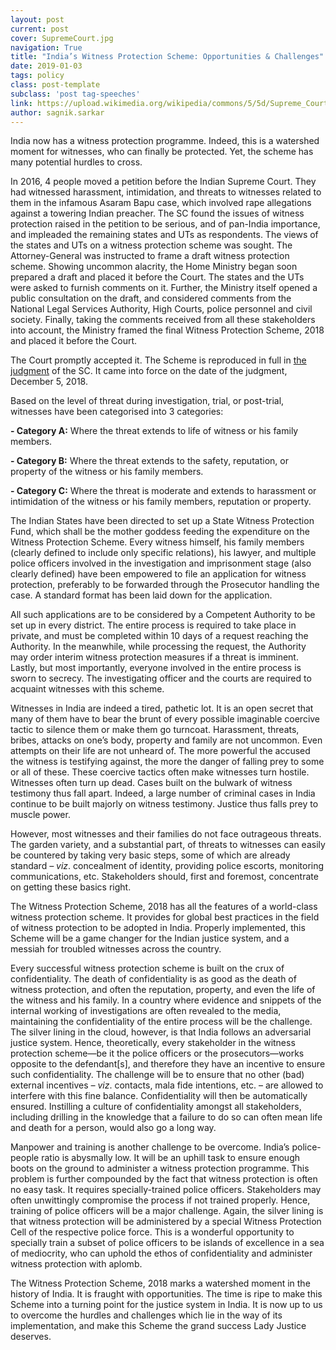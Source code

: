 ```yaml
---
layout: post
current: post
cover: SupremeCourt.jpg
navigation: True
title: "India’s Witness Protection Scheme: Opportunities & Challenges"
date: 2019-01-03
tags: policy
class: post-template
subclass: 'post tag-speeches'
link: https://upload.wikimedia.org/wikipedia/commons/5/5d/Supreme_Court_of_India_-_Central_Wing.jpg
author: sagnik.sarkar
---
```

India now has a witness protection programme. Indeed, this is a watershed moment for witnesses, who can finally be protected. Yet, the scheme has many potential hurdles to cross.

In 2016, 4 people moved a petition before the Indian Supreme Court. They had witnessed harassment, intimidation, and threats to witnesses related to them in the infamous Asaram Bapu case, which involved rape allegations against a towering Indian preacher. The SC found the issues of witness protection raised in the petition to be serious, and of pan-India importance, and impleaded the remaining states and UTs as respondents. The views of the states and UTs on a witness protection scheme was sought. The Attorney-General was instructed to frame a draft witness protection scheme. Showing uncommon alacrity, the Home Ministry began soon prepared a draft and placed it before the Court. The states and the UTs were asked to furnish comments on it. Further, the Ministry itself opened a public consultation on the draft, and considered comments from the National Legal Services Authority, High Courts, police personnel and civil society. Finally, taking the comments received from all these stakeholders into account, the Ministry framed the final Witness Protection Scheme, 2018 and placed it before the Court.

The Court promptly accepted it. The Scheme is reproduced in full in [the judgment](https://www.sci.gov.in/supremecourt/2016/34388/34388_2016_Judgement_05-Dec-2018.pdf) of the SC. It came into force on the date of the judgment, December 5, 2018.

Based on the level of threat during investigation, trial, or post-trial, witnesses have been categorised into 3 categories:

**-   Category A:** Where the threat extends to life of witness or his family members.

**-   Category B:** Where the threat extends to the safety, reputation, or property of the witness or his family members.

**-   Category C:** Where the threat is moderate and extends to harassment or intimidation of the witness or his family members, reputation or property.


The Indian States have been directed to set up a State Witness Protection Fund, which shall be the mother goddess feeding the expenditure on the Witness Protection Scheme. Every witness himself, his family members (clearly defined to include only specific relations), his lawyer, and multiple police officers involved in the investigation and imprisonment stage (also clearly defined) have been empowered to file an application for witness protection, preferably to be forwarded through the Prosecutor handling the case. A standard format has been laid down for the application.

All such applications are to be considered by a Competent Authority to be set up in every district. The entire process is required to take place in private, and must be completed within 10 days of a request reaching the Authority. In the meanwhile, while processing the request, the Authority may order interim witness protection measures if a threat is imminent. Lastly, but most importantly, everyone involved in the entire process is sworn to secrecy. The investigating officer and the courts are required to acquaint witnesses with this scheme.

Witnesses in India are indeed a tired, pathetic lot. It is an open secret that many of them have to bear the brunt of every possible imaginable coercive tactic to silence them or make them go turncoat. Harassment, threats, bribes, attacks on one’s body, property and family are not uncommon. Even attempts on their life are not unheard of. The more powerful the accused the witness is testifying against, the more the danger of falling prey to some or all of these. These coercive tactics often make witnesses turn hostile. Witnesses often turn up dead. Cases built on the bulwark of witness testimony thus fall apart. Indeed, a large number of criminal cases in India continue to be built majorly on witness testimony. Justice thus falls prey to muscle power.

However, most witnesses and their families do not face outrageous threats. The garden variety, and a substantial part, of threats to witnesses can easily be countered by taking very basic steps, some of which are already standard *– viz*. concealment of identity, providing police escorts, monitoring communications, etc. Stakeholders should, first and foremost, concentrate on getting these basics right.

The Witness Protection Scheme, 2018 has all the features of a world-class witness protection scheme. It provides for global best practices in the field of witness protection to be adopted in India. Properly implemented, this Scheme will be a game changer for the Indian justice system, and a messiah for troubled witnesses across the country.

Every successful witness protection scheme is built on the crux of confidentiality. The death of confidentiality is as good as the death of witness protection, and often the reputation, property, and even the life of the witness and his family. In a country where evidence and snippets of the internal working of investigations are often revealed to the media, maintaining the confidentiality of the entire process will be the challenge. The silver lining in the cloud, however, is that India follows an adversarial justice system. Hence, theoretically, every stakeholder in the witness protection scheme―be it the police officers or the prosecutors―works opposite to the defendant[s], and therefore they have an incentive to ensure such confidentiality. The challenge will be to ensure that no other (bad) external incentives *– viz*. contacts, mala fide  intentions, etc. – are allowed to interfere with this fine balance. Confidentiality will then be automatically ensured. Instilling a culture of confidentiality amongst all stakeholders, including drilling in the knowledge that a failure to do so can often mean life and death for a person, would also go a long way.

Manpower and training is another challenge to be overcome. India’s police-people ratio is abysmally low. It will be an uphill task to ensure enough boots on the ground to administer a witness protection programme. This problem is further compounded by the fact that witness protection is often no easy task. It requires specially-trained police officers. Stakeholders may often unwittingly compromise the process if not trained properly. Hence, training of police officers will be a major challenge. Again, the silver lining is that witness protection will be administered by a special Witness Protection Cell of the respective police force. This is a wonderful opportunity to specially train a subset of police officers to be islands of excellence in a sea of mediocrity, who can uphold the ethos of confidentiality and administer witness protection with aplomb.

The Witness Protection Scheme, 2018 marks a watershed moment in the history of India. It is fraught with opportunities. The time is ripe to make this Scheme into a turning point for the justice system in India. It is now up to us to overcome the hurdles and challenges which lie in the way of its implementation, and make this Scheme the grand success Lady Justice deserves.

